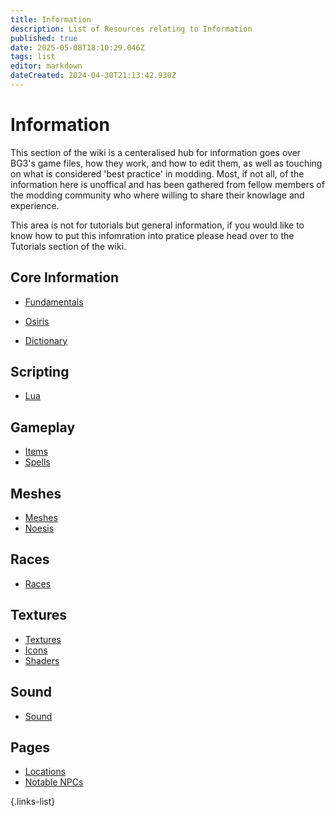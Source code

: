 ```yaml
---
title: Information
description: List of Resources relating to Information
published: true
date: 2025-05-08T18:10:29.046Z
tags: list
editor: markdown
dateCreated: 2024-04-30T21:13:42.930Z
---
```


# Information

This section of the wiki is a centeralised hub for information goes over BG3's game files, how they work, and how to edit them, as well as touching on what is considered 'best practice' in modding. Most, if not all, of the information here is unoffical and has been gathered from fellow members of the modding community who where willing to share their knowlage and experience.

This area is not for tutorials but general information, if you would like to know how to put this infomration into pratice please head over to the Tutorials section of the wiki.
<!-- For the sake of organisation the information here has been devided up into sections: **Core**, **Scripting**, **Meshes**, **Races**, **Textures**, **Sound**, and **Gameplay**. -->


## Core Information


- [Fundamentals](/Information/fundamental)
- [Osiris](Osiris) 

- [Dictionary](/Information/dictionary)

Scripting
-
<!-- - [Lua](/Information/Lua) -->
- [Lua](/Tutorials/ScriptExtender/the_basics_of_lua)


Gameplay
-
- [Items](/Information/Items)
- [Spells](Spells)

Meshes
-
- [Meshes](Meshes)
- [Noesis](/Information/Noesis)

Races
-
- [Races](https://wiki.bg3.community/en/Information/races)

Textures
-
- [Textures](/Information/Textures)
- [Icons](https://wiki.bg3.community/Tutorials/Icons/Icon-Creation)
- [Shaders](/Information/Textures/Shaders)

Sound
-
- [Sound](/Information/Sound)

## Pages



- [Locations](/Information/Locations) <!--to do: move to references-->
- [Notable NPCs](Notable-NPCs) <!--to do: move to references-->





{.links-list}


